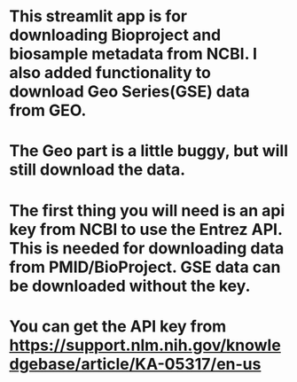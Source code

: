 # This streamlit app is for downloading Bioproject and biosample metadata from NCBI. I also added functionality to download Geo Series(GSE) data from GEO.

# The Geo part is a little buggy, but will still download the data.

# The first thing you will need is an api key from NCBI to use the Entrez API. This is needed for downloading data from PMID/BioProject. GSE data can be downloaded without the key.

# You can get the API key from https://support.nlm.nih.gov/knowledgebase/article/KA-05317/en-us
